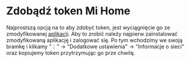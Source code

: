 # Zdobądź token Mi Home
Najprostszą opcją na to aby zdobyć token, jest wyciągnięcie go ze zmodyfikowanej [aplikacji](https://www.kapiba.ru/2017/11/mi-home.html). Aby to zrobić należy najpierw zainstalować zmodyfikowaną aplikację i zalogować się. Po tym wchodzimy we swoją bramkę i klikamy "⋮" → "Dodatkowe ustawienia" → "Informacje o sieci" oraz kopiujemy token przytrzymując go prze chwilę. 
